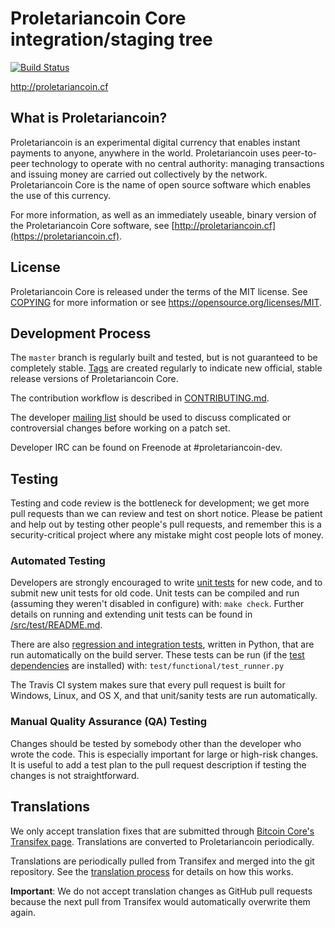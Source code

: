 Proletariancoin Core integration/staging tree
=====================================

[![Build Status](https://travis-ci.org/ernanbaldomero/proletariancoin.svg?branch=master)](https://travis-ci.org/ernanbaldomero/proletariancoin)

http://proletariancoin.cf

What is Proletariancoin?
----------------

Proletariancoin is an experimental digital currency that enables instant payments to
anyone, anywhere in the world. Proletariancoin uses peer-to-peer technology to operate
with no central authority: managing transactions and issuing money are carried
out collectively by the network. Proletariancoin Core is the name of open source
software which enables the use of this currency.

For more information, as well as an immediately useable, binary version of
the Proletariancoin Core software, see [http://proletariancoin.cf](https://proletariancoin.cf).

License
-------

Proletariancoin Core is released under the terms of the MIT license. See [COPYING](COPYING) for more
information or see https://opensource.org/licenses/MIT.

Development Process
-------------------

The `master` branch is regularly built and tested, but is not guaranteed to be
completely stable. [Tags](https://github.com/ernanbaldomero/proletariancoin/tags) are created
regularly to indicate new official, stable release versions of Proletariancoin Core.

The contribution workflow is described in [CONTRIBUTING.md](CONTRIBUTING.md).

The developer [mailing list](https://groups.google.com/forum/#!forum/proletariancoin-dev)
should be used to discuss complicated or controversial changes before working
on a patch set.

Developer IRC can be found on Freenode at #proletariancoin-dev.

Testing
-------

Testing and code review is the bottleneck for development; we get more pull
requests than we can review and test on short notice. Please be patient and help out by testing
other people's pull requests, and remember this is a security-critical project where any mistake might cost people
lots of money.

### Automated Testing

Developers are strongly encouraged to write [unit tests](src/test/README.md) for new code, and to
submit new unit tests for old code. Unit tests can be compiled and run
(assuming they weren't disabled in configure) with: `make check`. Further details on running
and extending unit tests can be found in [/src/test/README.md](/src/test/README.md).

There are also [regression and integration tests](/test), written
in Python, that are run automatically on the build server.
These tests can be run (if the [test dependencies](/test) are installed) with: `test/functional/test_runner.py`

The Travis CI system makes sure that every pull request is built for Windows, Linux, and OS X, and that unit/sanity tests are run automatically.

### Manual Quality Assurance (QA) Testing

Changes should be tested by somebody other than the developer who wrote the
code. This is especially important for large or high-risk changes. It is useful
to add a test plan to the pull request description if testing the changes is
not straightforward.

Translations
------------

We only accept translation fixes that are submitted through [Bitcoin Core's Transifex page](https://www.transifex.com/projects/p/bitcoin/).
Translations are converted to Proletariancoin periodically.

Translations are periodically pulled from Transifex and merged into the git repository. See the
[translation process](doc/translation_process.md) for details on how this works.

**Important**: We do not accept translation changes as GitHub pull requests because the next
pull from Transifex would automatically overwrite them again.
